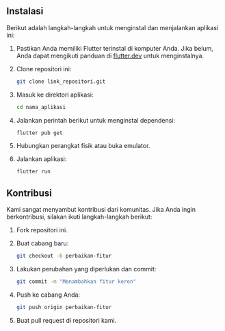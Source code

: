 ## Instalasi

Berikut adalah langkah-langkah untuk menginstal dan menjalankan aplikasi ini:

1. Pastikan Anda memiliki Flutter terinstal di komputer Anda. Jika belum, Anda dapat mengikuti panduan di [flutter.dev](https://flutter.dev/) untuk menginstalnya.

2. Clone repositori ini:

   ```bash
   git clone link_repositori.git
   ```

3. Masuk ke direktori aplikasi:

   ```bash
   cd nama_aplikasi
   ```

4. Jalankan perintah berikut untuk menginstal dependensi:

   ```bash
   flutter pub get
   ```

5. Hubungkan perangkat fisik atau buka emulator.

6. Jalankan aplikasi:

   ```bash
   flutter run
   ```

## Kontribusi

Kami sangat menyambut kontribusi dari komunitas. Jika Anda ingin berkontribusi, silakan ikuti langkah-langkah berikut:

1. Fork repositori ini.

2. Buat cabang baru:

   ```bash
   git checkout -b perbaikan-fitur
   ```

3. Lakukan perubahan yang diperlukan dan commit:

   ```bash
   git commit -m "Menambahkan fitur keren"
   ```

4. Push ke cabang Anda:

   ```bash
   git push origin perbaikan-fitur
   ```

5. Buat pull request di repositori kami.

